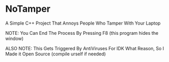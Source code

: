 # NoTamper
A Simple C++ Project That Annoys People Who Tamper With Your Laptop

NOTE: You Can End The Process By Pressing F8 (this program hides the window)

ALSO NOTE: This Gets Triggered By AntiViruses For IDK What Reason, So I Made it Open Source (compile urself if needed)
